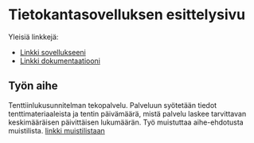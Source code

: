 ﻿# Tietokantasovelluksen esittelysivu

Yleisiä linkkejä:

* [Linkki sovellukseeni](http://havarto.users.cs.helsinki.fi/tsoha)
* [Linkki dokumentaatiooni](https://github.com/arhaver/Tsoha-Bootstrap/blob/master/doc/dokumentaatio.pdf)

## Työn aihe

Tenttiinlukusunnitelman tekopalvelu. Palveluun syötetään tiedot tenttimateriaaleista ja tentin päivämäärä, mistä palvelu laskee tarvittavan keskimääräisen päivittäisen lukumäärän. Työ muistuttaa aihe-ehdotusta muistilista. [linkki muistilistaan](http://advancedkittenry.github.io/suunnittelu_ja_tyoymparisto/aiheet/Muistilista.html) 
